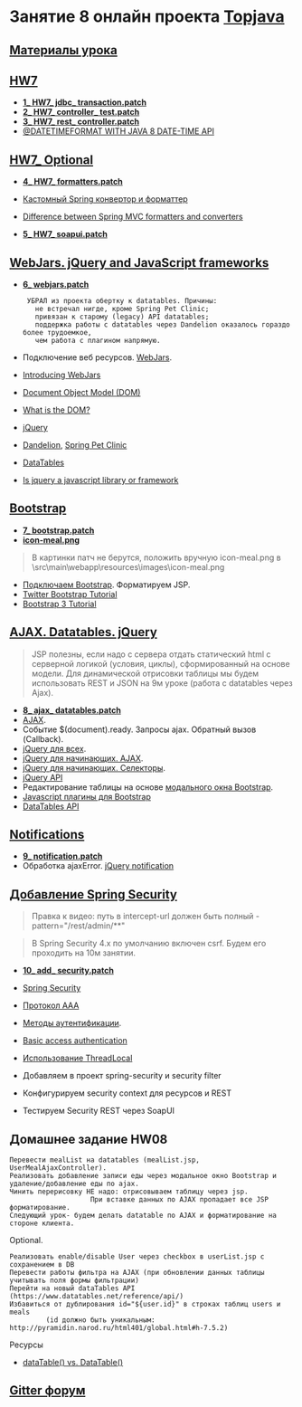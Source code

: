 # Занятие 8 онлайн проекта <a href="https://github.com/JavaWebinar/topjava04">Topjava</a>

## <a href="https://drive.google.com/open?id=0B9Ye2auQ_NsFfkpMd2UyWjBsc2JsSE4tRDFkU3BvMktFQkhUN1J6VExxSUUzOHlSR0RhNm8">Материалы урока</a>

## <a href="https://drive.google.com/open?id=0B9Ye2auQ_NsFdWdxdGpfV2J0VDA">HW7</a>
-  **<a href="https://drive.google.com/open?id=0B9Ye2auQ_NsFbzRpUGhneE56WTQ">1_ HW7_ jdbc_ transaction.patch</a>**
-  **<a href="https://drive.google.com/open?id=0B9Ye2auQ_NsFN2o0RkM4WUwtLVU">2_ HW7_ controller_ test.patch</a>**
-  **<a href="https://drive.google.com/open?id=0B9Ye2auQ_NsFUnBKanNVR1NrSVk">3_ HW7_ rest_ controller.patch</a>**
-  <a href="http://blog.codeleak.pl/2014/06/spring-4-datetimeformat-with-java-8.html">@DATETIMEFORMAT WITH JAVA 8 DATE-TIME API</a>

## <a href="https://drive.google.com/open?id=0B9Ye2auQ_NsFV3dpWVk0alJmQXc">HW7_ Optional</a>
-  **<a href="https://drive.google.com/open?id=0B9Ye2auQ_NsFQks5dkFTTFpvSmc">4_ HW7_ formatters.patch</a>**
-  <a href="http://docs.spring.io/spring/docs/current/spring-framework-reference/html/mvc.html#mvc-config-conversion">Кастомный Spring конвертор и форматтер</a>
-  <a href="http://stackoverflow.com/questions/13048368/difference-between-spring-mvc-formatters-and-converters">Difference between Spring MVC formatters and converters</a>

-  **<a href="https://drive.google.com/open?id=0B9Ye2auQ_NsFRU4taG02NGxqeGc">5_ HW7_ soapui.patch</a>**

##  <a href="https://drive.google.com/open?id=0B9Ye2auQ_NsFUmVsM3V6djMzYmc">WebJars. jQuery and JavaScript frameworks</a>
-  **<a href="https://drive.google.com/open?id=0B9Ye2auQ_NsFUGFoclMwWHk0QXc">6_ webjars.patch</a>**

        УБРАЛ из проекта обертку к datatables. Причины:
          не встречал нигде, кроме Spring Pet Clinic;
          привязан к старому (legacy) API datatables;
          поддержка работы с datatables через Dandelion оказалось гораздо более трудоемкое, 
          чем работа с плагином напрямую. 
   
-  Подключение веб ресурсов. <a href="http://www.webjars.org/">WebJars</a>.
-  <a href="http://www.jamesward.com/2012/04/25/introducing-webjars-web-libraries-as-managed-dependencies">Introducing WebJars</a>
-  <a href="https://ru.wikipedia.org/wiki/Document_Object_Model">Document Object Model (DOM)</a>
-  <a href="https://css-tricks.com/dom/">What is the DOM?</a>
-  <a href="https://ru.wikipedia.org/wiki/JQuery">jQuery</a>
-  <a href="http://dandelion.github.io">Dandelion</a>, <a href="https://github.com/spring-projects/spring-petclinic">Spring Pet Clinic</a>
-  <a href="https://www.datatables.net/">DataTables</a>
-  <a href="http://stackoverflow.com/questions/7062775/is-jquery-a-javascript-library-or-framework">Is jquery a javascript library or framework</a>

##  <a href="https://drive.google.com/open?id=0B9Ye2auQ_NsFNXJmeTZBbmduaU0">Bootstrap</a>
-  **<a href="https://drive.google.com/open?id=0B9Ye2auQ_NsFeHp5dFJyZFZxcWs">7_ bootstrap.patch</a>**
-  **<a href="https://drive.google.com/open?id=0B9Ye2auQ_NsFTVduaXhPWnl5T0U">icon-meal.png</a>**
> В картинки патч не берутся, положить вручную icon-meal.png в \src\main\webapp\resources\images\icon-meal.png

-  <a href="http://getbootstrap.com/getting-started/">Подключаем Bootstrap</a>. Форматируем JSP.
-  <a href="http://www.tutorialrepublic.com/twitter-bootstrap-tutorial/">Twitter Bootstrap Tutorial</a>
-  <a href="http://www.w3schools.com/bootstrap/">Bootstrap 3 Tutorial</a>

##  <a href="https://drive.google.com/open?id=0B9Ye2auQ_NsFYjhIVDNkallsTTQ">AJAX. Datatables. jQuery</a>
>  JSP полезны, если надо с сервера отдать статический html с серверной логикой (условия, циклы), сформированный на основе модели. 
Для динамической отрисовки таблицы мы будем использовать REST и JSON на 9м уроке (работа с datatables через Ajax).

-  **<a href="https://drive.google.com/open?id=0B9Ye2auQ_NsFbHhFdWl4RzhndU0">8_ ajax_ datatables.patch</a>**
-  <a href="https://ru.wikipedia.org/wiki/AJAX">AJAX</a>. 
-  Событие $(document).ready. Запросы ajax. Обратный вызов (Callback).
-  <a href="http://anton.shevchuk.name/jquery/">jQuery для всех</a>.
-  <a href="http://anton.shevchuk.name/javascript/jquery-for-beginners-ajax/">jQuery для начинающих. AJAX</a>.
-  <a href="http://anton.shevchuk.name/javascript/jquery-for-beginners-selectors/">jQuery для начинающих. Селекторы</a>.
-  <a href="http://api.jquery.com/">jQuery API</a>
-  Редактирование таблицы на основе <a href="http://getbootstrap.com/javascript/#modals">модального окна Bootstrap</a>. 
-  <a href="http://bootstrap-ru.com/203/javascript.php">Javascript плагины для Bootstrap</a>
-  <a href="http://datatables.net/reference/api/">DataTables API</a>


##  <a href="https://drive.google.com/open?id=0B9Ye2auQ_NsFMTVWaXdWRUZsUEE"> Notifications</a>
-  **<a href="https://drive.google.com/open?id=0B9Ye2auQ_NsFS3NLZ01pcUlZZUU">9_ notification.patch</a>**
-  Обработка ajaxError. <a href="http://ned.im/noty/">jQuery notification</a>

##  <a href="https://drive.google.com/open?id=0B9Ye2auQ_NsFRVkzcFMwc0hrYmM">Добавление Spring Security</a>  
>  Правка к видео: путь в intercept-url должен быть полный - pattern="/rest/admin/**"

>  В Spring Security 4.x по умолчанию включен csrf. Будем его проходить на 10м занятии.  

-  **<a href="https://drive.google.com/open?id=0B9Ye2auQ_NsFS1FTelBWM0NkclU">10_ add_ security.patch</a>**

-  <a href="http://projects.spring.io/spring-security/">Spring Security</a>

-  <a href="https://ru.wikipedia.org/wiki/Протокол_AAA">Протокол AAA</a>
-  <a href="https://ru.wikipedia.org/wiki/Аутентификация_в_Интернете">Методы аутентификации</a>.
-  <a href="https://en.wikipedia.org/wiki/Basic_access_authentication">Basic access authentication</a>

-  <a href="http://articles.javatalks.ru/articles/17">Использование ThreadLocal</a>

-  Добавляем в проект spring-security и security filter
-  Конфигурируем security context для ресурсов и REST
-  Тестируем Security REST через SoapUI

## Домашнее задание HW08
    Перевести mealList на datatables (mealList.jsp, UserMealAjaxController).
    Реализовать добавление записи еды через модальное окно Bootstrap и удаление/добавление еды по ajax.
    Чинить перерисовку НЕ надо: отрисовываем таблицу через jsp. 
                        При вставке данных по AJAX пропадает все JSP форматирование.
    Следующий урок- будем делать datatable по AJAX и форматирование на стороне клиента.

Optional.

    Реализовать enable/disable User через checkbox в userList.jsp с сохранением в DB
    Перевести работы фильтра на AJAX (при обновлении данных таблицы учитывать поля формы фильтрации)
    Перейти на новый dataTables API (https://www.datatables.net/reference/api/)
    Избавиться от дублирования id="${user.id}" в строках таблиц users и meals 
             (id должно быть уникальным: http://pyramidin.narod.ru/html401/global.html#h-7.5.2)

Ресурсы

- <a href="http://stackoverflow.com/questions/25207147/datatable-vs-datatable-why-is-there-a-difference-and-how-do-i-make-them-w">dataTable() vs. DataTable()</a>

## <a href="https://gitter.im/JavaOPs/topjava/Lesson08">Gitter форум</a>
